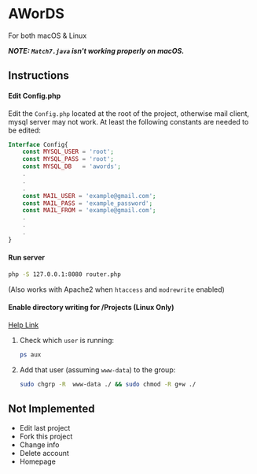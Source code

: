 # AWorDS
For both macOS & Linux

***NOTE: `Match7.java` isn't working properly on macOS.***

## Instructions

#### Edit Config.php
Edit the `Config.php` located at the root of the project,
otherwise mail client, mysql server may not work. At least
the following constants are needed to be edited:
```php
Interface Config{
    const MYSQL_USER = 'root';
    const MYSQL_PASS = 'root';
    const MYSQL_DB   = 'awords';
    .
    .
    .
    const MAIL_USER = 'example@gmail.com';
    const MAIL_PASS = 'example_password';
    const MAIL_FROM = 'example@gmail.com';
    .
    .
    .
}
```

#### Run server

```bash
php -S 127.0.0.1:8080 router.php
```
(Also works with Apache2 when `htaccess` and `modrewrite` enabled)

#### Enable directory writing for /Projects (Linux Only)

[Help Link](https://stackoverflow.com/a/16373988/4147849)
1. Check which `user` is running:
    ```bash
    ps aux
    ```
2. Add that user (assuming `www-data`) to the group:
    ```bash
    sudo chgrp -R  www-data ./ && sudo chmod -R g+w ./
    ```

## Not Implemented
- Edit last project
- Fork this project
- Change info
- Delete account
- Homepage

